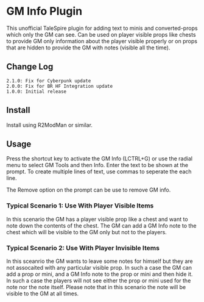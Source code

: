 # GM Info Plugin

This unofficial TaleSpire plugin for adding text to minis and converted-props which only the GM can see.
Can be used on player visible props like chests to provide GM only information about the player visible properly
or on props that are hidden to provide the GM with notes (visible all the time).

## Change Log
```
2.1.0: Fix for Cyberpunk update
2.0.0: Fix for BR HF Integration update
1.0.0: Initial release
```
## Install

Install using R2ModMan or similar.

## Usage

Press the shortcut key to activate the GM Info (LCTRL+G) or use the radial menu to select GM Tools and then Info.
Enter the text to be shown at the prompt. To create multiple lines of text, use commas to seperate the each line.

The Remove option on the prompt can be use to remove GM info.

### Typical Scenario 1: Use With Player Visible Items

In this scenario the GM has a player visible prop like a chest and want to note down the contents of the chest.
The GM can add a GM Info note to the chest which will be visible to the GM only but not to the players.

### Typical Scenario 2: Use With Player Invisible Items

In this sceanrio the GM wants to leave some notes for himself but they are not assocaited with any particular
visible prop. In such a case the GM can add a prop or mini, and a GM Info note to the prop or mini and then
hide it. In such a case the players will not see either the prop or mini used for the note nor the note itself.
Please note that in this scenario the note will be visible to the GM at all times.
  
